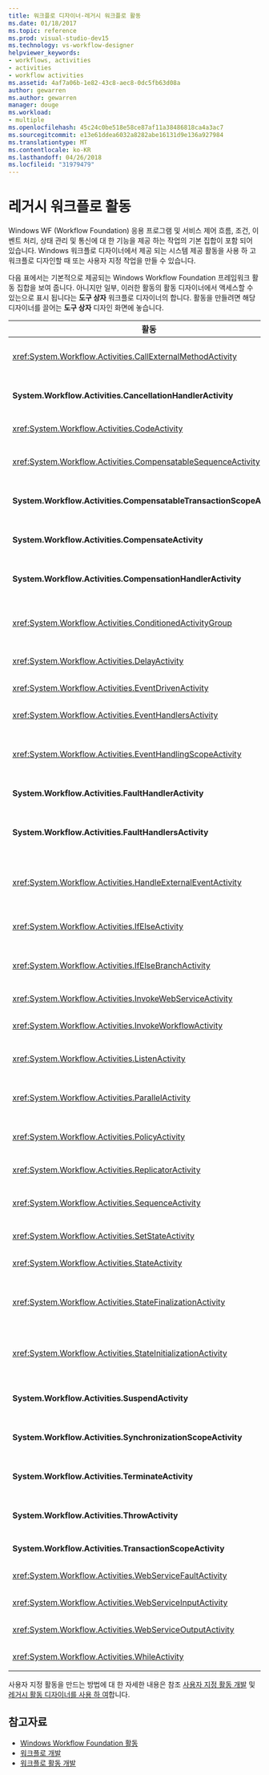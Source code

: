 ```yaml
---
title: 워크플로 디자이너-레거시 워크플로 활동
ms.date: 01/18/2017
ms.topic: reference
ms.prod: visual-studio-dev15
ms.technology: vs-workflow-designer
helpviewer_keywords:
- workflows, activities
- activities
- workflow activities
ms.assetid: 4af7a06b-1e82-43c8-aec8-0dc5fb63d08a
author: gewarren
ms.author: gewarren
manager: douge
ms.workload:
- multiple
ms.openlocfilehash: 45c24c0be518e58ce87af11a38486818ca4a3ac7
ms.sourcegitcommit: e13e61ddea6032a8282abe16131d9e136a927984
ms.translationtype: MT
ms.contentlocale: ko-KR
ms.lasthandoff: 04/26/2018
ms.locfileid: "31979479"
---
```

# <a name="legacy-workflow-activities"></a>레거시 워크플로 활동

Windows WF (Workflow Foundation) 응용 프로그램 및 서비스 제어 흐름, 조건, 이벤트 처리, 상태 관리 및 통신에 대 한 기능을 제공 하는 작업의 기본 집합이 포함 되어 있습니다. Windows 워크플로 디자이너에서 제공 되는 시스템 제공 활동을 사용 하 고 워크플로 디자인할 때 또는 사용자 지정 작업을 만들 수 있습니다.

다음 표에서는 기본적으로 제공되는 Windows Workflow Foundation 프레임워크 활동 집합을 보여 줍니다. 아니지만 일부, 이러한 활동의 활동 디자이너에서 액세스할 수 있는으로 표시 됩니다는 **도구 상자** 워크플로 디자이너의 합니다. 활동을 만들려면 해당 디자이너를 끌어는 **도구 상자** 디자인 화면에 놓습니다.

|활동|설명|
|--------------|-----------------|
|<xref:System.Workflow.Activities.CallExternalMethodActivity>|함께 사용 된 **HandleExternalEventActivity** 로컬 서비스와 입 / 출력 통신에 대 한 활동입니다. 자세한 내용은 참조 [CallExternalMethodActivity 활동을 사용 하 여](http://go.microsoft.com/fwlink?LinkID=65060)합니다.|
|**System.Workflow.Activities.CancellationHandlerActivity**|모든 복합 활동의 자식 활동이 실행을 완료하기 전에 취소된 복합 활동의 정리 논리를 포함시킬 때 사용합니다. 자세한 내용은 참조 [CancellationHandlerActivity 활동을 사용 하 여](http://go.microsoft.com/fwlink?LinkID=65061)합니다.|
|<xref:System.Workflow.Activities.CodeActivity>|워크플로에 Visual Basic 또는 C# 코드를 추가할 수 있도록 합니다. 자세한 내용은 참조 [CodeActivity 활동을 사용 하 여](http://go.microsoft.com/fwlink?LinkID=65062)합니다.|
|<xref:System.Workflow.Activities.CompensatableSequenceActivity>|<xref:System.Workflow.Activities.SequenceActivity>의 보정 가능한 버전입니다 자세한 내용은 참조 [CompensatableSequenceActivity 활동을 사용 하 여](http://go.microsoft.com/fwlink?LinkID=65002)합니다.|
|**System.Workflow.Activities.CompensatableTransactionScopeActivity**|보정 가능한 버전 **TransactionScopeActivity**합니다. 자세한 내용은 참조 [CompensatableTransactionScopeActivity 활동을 사용 하 여](http://go.microsoft.com/fwlink?LinkID=65063)합니다.|
|**System.Workflow.Activities.CompensateActivity**|오류가 발생하면 워크플로에서 이미 수행한 작업을 실행 취소하거나 보정하기 위해 코드를 호출할 수 있도록 합니다. 자세한 내용은 참조 [CompensateActivity 활동을 사용 하 여](http://go.microsoft.com/fwlink?LinkID=65064)합니다.|
|**System.Workflow.Activities.CompensationHandlerActivity**|자세한 내용은 완료 된 TransactionScopeActivity 활동에 대 한 보정을 수행 하는 하나 이상의 활동에 대 한 래퍼 참조 [CompensationHandlerActivity 활동을 사용 하 여](http://go.microsoft.com/fwlink?LinkID=65065)합니다.|
|<xref:System.Workflow.Activities.ConditionedActivityGroup>|<xref:System.Workflow.Activities.ConditionedActivityGroup> 활동 자체에 적용되는 조건과 각 자식에 별도로 적용되는 조건에 따라 자식 활동을 실행합니다. 자세한 내용은 참조 [ConditionedActivityGroup 활동을 사용 하 여](http://go.microsoft.com/fwlink?LinkID=65066)합니다.|
|<xref:System.Workflow.Activities.DelayActivity>|시간 제한 간격을 기반으로 한 지연을 워크플로에 빌드할 수 있습니다. 자세한 내용은 참조 [DelayActivity 활동을 사용 하 여](http://go.microsoft.com/fwlink?LinkID=65067)합니다.|
|<xref:System.Workflow.Activities.EventDrivenActivity>|지정된 이벤트가 발생할 때 실행되는 활동을 하나 이상 래핑합니다. 자세한 내용은 참조 [EventDrivenActivity 활동을 사용 하 여](http://go.microsoft.com/fwlink?LinkID=65068)합니다.|
|<xref:System.Workflow.Activities.EventHandlersActivity>|이벤트와 활동을 연결하는 프레임워크를 제공합니다. 자세한 내용은 참조 [EventHandlersActivity 활동을 사용 하 여](http://go.microsoft.com/fwlink?LinkID=65069)합니다.|
|<xref:System.Workflow.Activities.EventHandlingScopeActivity>|와 동시에 기본 자식 활동을 실행 한 <xref:System.Workflow.Activities.EventHandlersActivity>합니다. 자세한 내용은 참조 [EventHandlingScopeActivity 활동을 사용 하 여](http://go.microsoft.com/fwlink?LinkID=65070)합니다.|
|**System.Workflow.Activities.FaultHandlerActivity**|지정하는 형식의 예외를 처리하는 데 사용합니다. 자세한 내용은 참조 [FaultHandlerActivity 활동을 사용 하 여](http://go.microsoft.com/fwlink?LinkID=65071)합니다.|
|**System.Workflow.Activities.FaultHandlersActivity**|순서가 지정 된 형식의 자식 활동 목록이 있는 복합 활동을 나타내는 **System.Workflow.Activities.FaultHandlerActivity**합니다. 자세한 내용은 참조 [FaultHandlersActivity 활동을 사용 하 여](http://go.microsoft.com/fwlink?LinkID=65072)합니다.|
|<xref:System.Workflow.Activities.HandleExternalEventActivity>|와 함께에서 사용 되는 <xref:System.Workflow.Activities.CallExternalMethodActivity> 로컬 서비스와 입 / 출력 통신에 대 한 활동입니다. 자세한 내용은 참조 [HandleExternalEventActivity 활동을 사용 하 여](http://go.microsoft.com/fwlink?LinkID=65073)합니다.|
|<xref:System.Workflow.Activities.IfElseActivity>|각 분기에서 조건을 테스트 하 고 고 조건이 있는 첫 번째 분기에서 활동을 수행 **true**합니다. 자세한 내용은 참조 [IfElseActivity 활동을 사용 하 여](http://go.microsoft.com/fwlink?LinkID=65074)합니다.|
|<xref:System.Workflow.Activities.IfElseBranchActivity>|<xref:System.Workflow.Activities.IfElseActivity>의 분기를 나타냅니다. 자세한 내용은 참조 [IfElseBranchActivity 활동을 사용 하 여](http://go.microsoft.com/fwlink?LinkID=65075)합니다.|
|<xref:System.Workflow.Activities.InvokeWebServiceActivity>|워크플로에서 웹 서비스를 호출할 수 있도록 합니다. 자세한 내용은 참조 [InvokeWebServiceActivity 활동을 사용 하 여](http://go.microsoft.com/fwlink?LinkID=65076)합니다.|
|<xref:System.Workflow.Activities.InvokeWorkflowActivity>|워크플로에서 다른 워크플로를 호출할 수 있도록 합니다. 자세한 내용은 참조 [InvokeWorkflowActivity 활동을 사용 하 여](http://go.microsoft.com/fwlink?LinkID=65077)합니다.|
|<xref:System.Workflow.Activities.ListenActivity>|<xref:System.Workflow.Activities.EventDrivenActivity> 자식 활동만 포함된 복합 활동입니다. 자세한 내용은 참조 [ListenActivity 활동을 사용 하 여](http://go.microsoft.com/fwlink?LinkID=65078)합니다.|
|<xref:System.Workflow.Activities.ParallelActivity>|둘 이상의 자식을 예약 하는 방법을 제공 **SequenceActivity** 활동 분기가 동시에 처리 합니다. 자세한 내용은 참조 [ParallelActivity 활동을 사용 하 여](http://go.microsoft.com/fwlink?LinkID=65079)합니다.|
|<xref:System.Workflow.Activities.PolicyActivity>|규칙 컬렉션을 나타낼 때 사용합니다. 규칙은 조건과 그 결과 작업으로 구성됩니다. 자세한 내용은 참조 [PolicyActivity 활동 사용](http://go.microsoft.com/fwlink?LinkID=65004)합니다.|
|<xref:System.Workflow.Activities.ReplicatorActivity>|단일 자식 활동의 여러 인스턴스를 만듭니다. 자세한 내용은 참조 [ReplicatorActivity 활동을 사용 하 여](http://go.microsoft.com/fwlink?LinkID=65080)합니다.|
|<xref:System.Workflow.Activities.SequenceActivity>|순차 실행을 위해 여러 활동을 함께 연결하는 간단한 방법을 제공합니다. 자세한 내용은 참조 [SequenceActivity 활동을 사용 하 여](http://go.microsoft.com/fwlink?LinkID=65081)합니다.|
|<xref:System.Workflow.Activities.SetStateActivity>|새 상태로의 전환을 지정합니다. 자세한 내용은 참조 [SetStateActivity 활동을 사용 하 여](http://go.microsoft.com/fwlink?LinkID=65082)합니다.|
|<xref:System.Workflow.Activities.StateActivity>|상태 시스템 워크플로의 상태를 나타냅니다. 자세한 내용은 참조 [StateActivity 활동을 사용 하 여](http://go.microsoft.com/fwlink?LinkID=65083)합니다.|
|<xref:System.Workflow.Activities.StateFinalizationActivity>|에 사용 되는 <xref:System.Workflow.Activities.StateActivity> 활동 종료 될 때 실행 되는 하위 작업에 대 한 컨테이너로 **StateActivity** 활동입니다. 자세한 내용은 참조 [StateFinalizationActivity 활동을 사용 하 여](http://go.microsoft.com/fwlink?LinkID=65008)합니다.|
|<xref:System.Workflow.Activities.StateInitializationActivity>|에 사용 되는 <xref:System.Workflow.Activities.StateActivity> 활동을 입력할 때 실행 되는 자식 작업에 대 한 컨테이너로 **StateActivity** 활동입니다. 자세한 내용은 참조 [StateInitializationActivity 활동을 사용 하 여](http://go.microsoft.com/fwlink?LinkID=65006)합니다.|
|**System.Workflow.Activities.SuspendActivity**|특별한 주의가 필요한 일부 오류 조건이 발생할 경우 개입할 수 있도록 워크플로 작업을 일시 중단합니다. 자세한 내용은 참조 [SuspendActivity 활동을 사용 하 여](http://go.microsoft.com/fwlink?LinkID=65084)합니다.|
|**System.Workflow.Activities.SynchronizationScopeActivity**|동기화된 도메인에서 포함된 활동을 순차적으로 실행합니다. 자세한 내용은 참조 [SynchronizationScopeActivity 활동을 사용 하 여](http://go.microsoft.com/fwlink?LinkID=65085)합니다.|
|**System.Workflow.Activities.TerminateActivity**|오류 조건이 발생할 경우 즉시 워크플로 작업을 중지할 수 있도록 합니다. 자세한 내용은 참조 [TerminateActivity 활동을 사용 하 여](http://go.microsoft.com/fwlink?LinkID=65086)합니다.|
|**System.Workflow.Activities.ThrowActivity**|워크플로에 대해 프로세스 메타데이터의 일부로 throw된 비즈니스 예외를 캡처할 수 있도록 합니다. 자세한 내용은 참조 [ThrowActivity 활동을 사용 하 여](http://go.microsoft.com/fwlink?LinkID=65087)합니다.|
|**System.Workflow.Activities.TransactionScopeActivity**|트랜잭션 및 예외 처리를 위한 프레임워크를 제공합니다. 자세한 내용은 참조 [TransactionScopeActivity 활동을 사용 하 여](http://go.microsoft.com/fwlink?LinkID=65088)합니다.|
|<xref:System.Workflow.Activities.WebServiceFaultActivity>|웹 서비스 오류 발생을 모델링할 수 있습니다. 자세한 내용은 참조 [WebServiceFaultActivity 활동을 사용 하 여](http://go.microsoft.com/fwlink?LinkID=65089)합니다.|
|<xref:System.Workflow.Activities.WebServiceInputActivity>|웹 서비스에서 데이터를 받습니다. 자세한 내용은 참조 [WebServiceInputActivity 활동을 사용 하 여](http://go.microsoft.com/fwlink?LinkID=65090)합니다.|
|<xref:System.Workflow.Activities.WebServiceOutputActivity>|워크플로에 대한 웹 서비스 요청에 응답합니다. 자세한 내용은 참조 [WebServiceOutputActivity 활동을 사용 하 여](http://go.microsoft.com/fwlink?LinkID=65092)합니다.|
|<xref:System.Workflow.Activities.WhileActivity>|조건이 충족될 때까지 워크플로가 반복될 수 있도록 합니다. 자세한 내용은 참조 [WhileActivity 활동을 사용 하 여](http://go.microsoft.com/fwlink?LinkID=65091)합니다.|

사용자 지정 활동을 만드는 방법에 대 한 자세한 내용은 참조 [사용자 지정 활동 개발](http://go.microsoft.com/fwlink?LinkID=65023) 및 [레거시 활동 디자이너를 사용 하 여](../workflow-designer/using-the-legacy-activity-designer.md)합니다.

## <a name="see-also"></a>참고자료

- [Windows Workflow Foundation 활동](http://go.microsoft.com/fwlink?LinkID=65005)
- [워크플로 개발](http://go.microsoft.com/fwlink?LinkID=65010)
- [워크플로 활동 개발](http://go.microsoft.com/fwlink?LinkID=65023)
